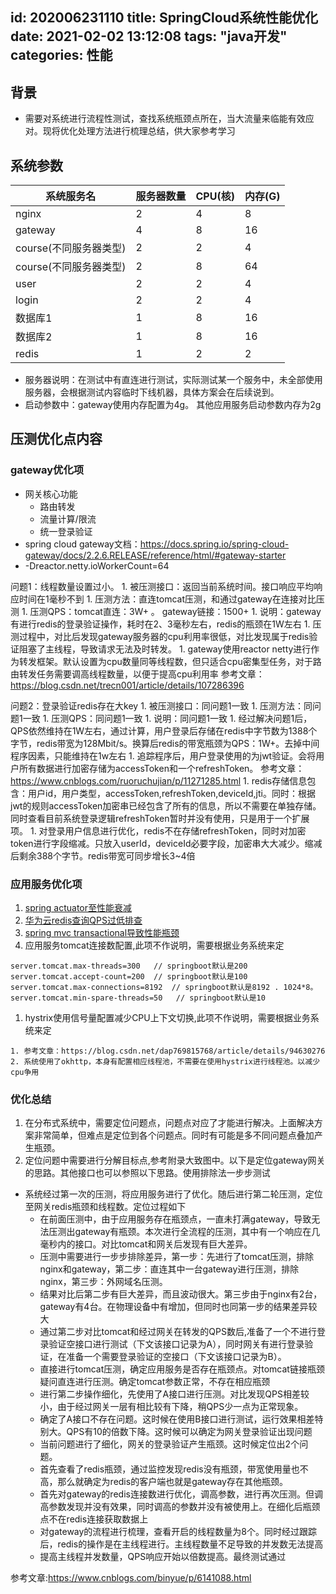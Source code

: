 id: 202006231110
title: SpringCloud系统性能优化
date: 2021-02-02 13:12:08
tags: "java开发"
categories: 性能
---------
## 背景
 
  * 需要对系统进行流程性测试，查找系统瓶颈点所在，当大流量来临能有效应对。现将优化处理方法进行梳理总结，供大家参考学习

## 系统参数

| 系统服务名| 服务器数量| CPU(核) | 内存(G)|
|--- |----|----|----|
| nginx | 2 | 4 | 8|
| gateway | 4 | 8 | 16|
| course(不同服务器类型) | 2 | 2 | 4|
| course(不同服务器类型) | 2 | 8 | 64|
| user | 2 | 2 | 4|
| login | 2 | 2 | 4|
| 数据库1 | 1 | 8 | 16|
| 数据库2 | 1 | 8 | 16|
| redis | 1 | 2 | 2 |

* 服务器说明：在测试中有直连进行测试，实际测试某一个服务中，未全部使用服务器，会根据测试内容临时下线机器，具体方案会在后续说到。
* 启动参数中：gateway使用内存配置为4g。 其他应用服务启动参数内存为2g

## 压测优化点内容
### gateway优化项

  * 网关核心功能
    * 路由转发
    * 流量计算/限流
    * 统一登录验证
  * spring cloud gateway文档：https://docs.spring.io/spring-cloud-gateway/docs/2.2.6.RELEASE/reference/html/#gateway-starter
  * -Dreactor.netty.ioWorkerCount=64
  
  问题1：线程数量设置过小。
    1. 被压测接口：返回当前系统时间。接口响应平均响应时间在1毫秒不到
	1. 压测方法：直连tomcat压测，和通过gateway在连接对比压测
	1. 压测QPS：tomcat直连：3W+ 。 gateway链接：1500+
	1. 说明：gateway有进行redis的登录验证操作，耗时在2、3毫秒左右，redis的瓶颈在1W左右
	1. 压测过程中，对比后发现gateway服务器的cpu利用率很低，对比发现属于redis验证阻塞了主线程，导致请求无法及时转发。
	1. gateway使用reactor netty进行作为转发框架。默认设置为cpu数量同等线程数，但只适合cpu密集型任务，对于路由转发任务需要调高线程数量，以便于提高cpu利用率
  参考文章：https://blog.csdn.net/trecn001/article/details/107286396
   
  问题2：登录验证redis存在大key
	1. 被压测接口：同问题1一致
	1. 压测方法：同问题1一致
	1. 压测QPS：同问题1一致
	1. 说明：同问题1一致
	1. 经过解决问题1后，QPS依然维持在1W左右，通过计算，用户登录后存储在redis中字节数为1388个字节，redis带宽为128Mbit/s。换算后redis的带宽瓶颈为QPS：1W+。去掉中间程序因素，只能维持在1w左右
	1. 追踪程序后，用户登录使用的为jwt验证。会将用户所有数据进行加密存储为accessToken和一个refreshToken。
    参考文章：https://www.cnblogs.com/ruoruchujian/p/11271285.html
	1. redis存储信息包含：用户id，用户类型，accessToken,refreshToken,deviceId,jti。同时：根据jwt的规则accessToken加密串已经包含了所有的信息，所以不需要在单独存储。同时查看目前系统登录逻辑refreshToken暂时并没有使用，只是用于一个扩展项。
	1. 对登录用户信息进行优化，redis不在存储refreshToken，同时对加密token进行字段缩减。只放入userId，deviceId必要字段，加密串大大减少。缩减后剩余388个字节。redis带宽可同步增长3~4倍

### 应用服务优化项

1. [spring actuator至性能衰减]()
1. [华为云redis查询QPS过低排查]()
1. [spring mvc transactional导致性能瓶颈]()
1. 应用服务tomcat连接数配置,此项不作说明，需要根据业务系统来定
```
server.tomcat.max-threads=300   // springboot默认是200
server.tomcat.accept-count=200  // springboot默认是100
server.tomcat.max-connections=8192  // springboot默认是8192 . 1024*8。
server.tomcat.min-spare-threads=50   // springboot默认是10
```

1. hystrix使用信号量配置减少CPU上下文切换,此项不作说明，需要根据业务系统来定
  ```
  1. 参考文章：https://blog.csdn.net/dap769815768/article/details/94630276
  2. 系统使用了okhttp，本身有配置相应线程池，不需要在使用hystrix进行线程池。以减少cpu争用
  ```

### 优化总结

1. 在分布式系统中，需要定位问题点，问题点对应了才能进行解决。上面解决方案非常简单，但难点是定位到各个问题点。同时有可能是多不同问题点叠加产生瓶颈。
2. 定位问题中需要进行分解目标点,参考附录大致图中。以下是定位gateway网关的思路。其他接口也可以参照以下思路。使用排除法一步步测试
  * 系统经过第一次的压测，将应用服务进行了优化。随后进行第二轮压测，定位至网关redis瓶颈和线程数。定位过程如下
    * 在前面压测中，由于应用服务存在瓶颈点，一直未打满gateway，导致无法压测出gateway有瓶颈。本次进行全流程的压测，其中有一个响应在几毫秒内的接口。对比tomcat和网关后发现有巨大差异。
	* 压测中需要进行一步步排除差异，第一步：先进行了tomcat压测，排除nginx和gateway，第二步：直连其中一台gateway进行压测，排除nginx，第三步：外网域名压测。
	* 结果对比后第二步有巨大差异，而且波动很大。第三步由于nginx有2台，gateway有4台。在物理设备中有增加，但同时也同第一步的结果差异较大
    * 通过第二步对比tomcat和经过网关在转发的QPS数后,准备了一个不进行登录验证空接口进行测试（下文该接口记录为A），同时网关有进行登录验证，在准备一个需要登录验证的空接口（下文该接口记录为B）。
	* 直接进行tomcat压测，确定应用服务是否存在瓶颈点。对tomcat链接瓶颈疑问直连进行压测。确定tomcat参数正常，不存在相应瓶颈
	* 进行第二步操作细化，先使用了A接口进行压测。对比发现QPS相差较小，由于经过网关一层有相比较有下降，稍QPS少一点为正常现象。
	* 确定了A接口不存在问题。这时候在使用B接口进行测试，运行效果相差特别大。QPS有10的倍数下降。这时候可以确定为网关登录验证出现问题
	* 当前问题进行了细化，网关的登录验证产生瓶颈。这时候定位出2个问题。
	* 首先查看了redis瓶颈，通过监控发现redis没有瓶颈，带宽使用量也不高，那么就确定为redis的客户端也就是gateway存在其他瓶颈。
	* 首先对gateway的redis连接数进行优化，调高参数，进行再次压测。但调高参数发现并没有效果，同时调高的参数并没有被使用上。在细化后瓶颈点不在redis连接获取数据上
	* 对gateway的流程进行梳理，查看开启的线程数量为8个。同时经过跟踪后，redis的操作是在主线程进行。主线程数量不足导致的并发数无法提高
	* 提高主线程并发数量，QPS响应开始以倍数提高。最终测试通过

参考文章:https://www.cnblogs.com/binyue/p/6141088.html


